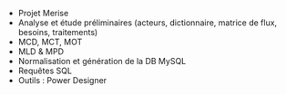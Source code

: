 - Projet Merise
- Analyse et étude préliminaires (acteurs, dictionnaire, matrice de flux, besoins, traitements)
- MCD, MCT, MOT
- MLD & MPD
- Normalisation et génération de la DB MySQL
- Requêtes SQL
- Outils : Power Designer
